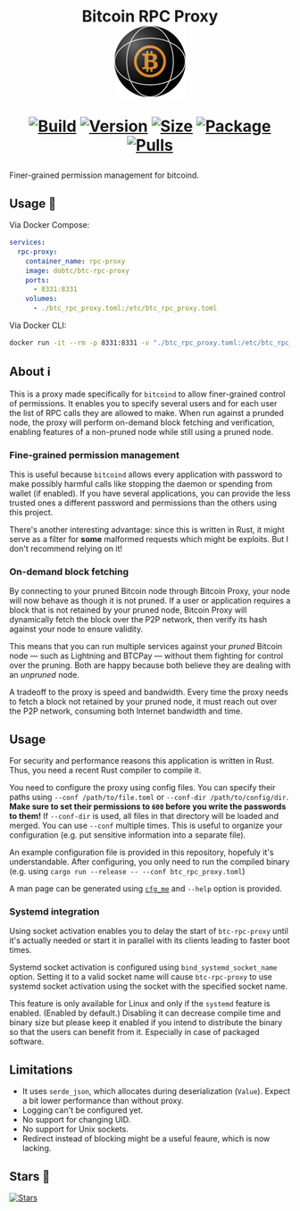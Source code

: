 <h1 align="center">Bitcoin RPC Proxy<br />
<div align="center">
<a href="https://github.com/dobtc/btc-rpc-proxy"><img src="https://raw.githubusercontent.com/dobtc/btc-rpc-proxy/master/.github/logo.png" title="Logo" style="max-width:100%;" width="128" /></a>
</div>
<div align="center">
  
[![Build]][build_url]
[![Version]][tag_url]
[![Size]][tag_url]
[![Package]][pkg_url]
[![Pulls]][hub_url]

</div></h1>

Finer-grained permission management for bitcoind.

## Usage  🐳

Via Docker Compose:

```yaml
services:
  rpc-proxy:
    container_name: rpc-proxy
    image: dobtc/btc-rpc-proxy
    ports:
      - 8331:8331
    volumes:
      - ./btc_rpc_proxy.toml:/etc/btc_rpc_proxy.toml
```

Via Docker CLI:

```bash
docker run -it --rm -p 8331:8331 -v "./btc_rpc_proxy.toml:/etc/btc_rpc_proxy.toml" dobtc/btc-rpc-proxy
```

## About ℹ️

This is a proxy made specifically for `bitcoind` to allow finer-grained control of permissions. It enables you to specify several users and for each user the list of RPC calls they are allowed to make. When run against a prunded node, the proxy will perform on-demand block fetching and verification, enabling features of a non-pruned node while still using a pruned node.

### Fine-grained permission management

This is useful because `bitcoind` allows every application with password to make possibly harmful calls like stopping the daemon or spending from wallet (if enabled). If you have several applications, you can provide the less trusted ones a different password and permissions than the others using this project.

There's another interesting advantage: since this is written in Rust, it might serve as a filter for **some** malformed requests which might be exploits. But I don't recommend relying on it!

### On-demand block fetching

By connecting to your pruned Bitcoin node through Bitcoin Proxy, your node will now behave as though it is not pruned. If a user or application requires a block that is not retained by your pruned node, Bitcoin Proxy will dynamically fetch the block over the P2P network, then verify its hash against your node to ensure validity.

This means that you can run multiple services against your _pruned_ Bitcoin node — such as Lightning and BTCPay — without them fighting for control over the pruning. Both are happy because both believe they are dealing with an _unpruned_ node.

A tradeoff to the proxy is speed and bandwidth. Every time the proxy needs to fetch a block not retained by your pruned node, it must reach out over the P2P network, consuming both Internet bandwidth and time.

## Usage

For security and performance reasons this application is written in Rust. Thus, you need a recent Rust compiler to compile it.

You need to configure the proxy using config files. You can specify their paths using `--conf /path/to/file.toml` or `--conf-dir /path/to/config/dir`. **Make sure to set their permissions to `600` before you write the passwords to them!** If `--conf-dir` is used, all files in that directory will be loaded and merged. You can use `--conf` multiple times. This is useful to organize your configuration (e.g. put sensitive information into a separate file).

An example configuration file is provided in this repository, hopefuly it's understandable. After configuring, you only need to run the compiled binary (e.g. using `cargo run --release -- --conf btc_rpc_proxy.toml`)

A man page can be generated using [`cfg_me`](https://crates.io/crates/cfg_me) and `--help` option is provided.

### Systemd integration

Using socket activation enables you to delay the start of `btc-rpc-proxy` until it's actually needed or start it in parallel with its clients leading to faster boot times.

Systemd socket activation is configured using `bind_systemd_socket_name` option.
Setting it to a valid socket name will cause `btc-rpc-proxy` to use systemd socket activation using the socket with the specified socket name.

This feature is only available for Linux and only if the `systemd` feature is enabled. (Enabled by default.)
Disabling it can decrease compile time and binary size but please keep it enabled if you intend to distribute the binary so that the users can benefit from it.
Especially in case of packaged software.

## Limitations

* It uses `serde_json`, which allocates during deserialization (`Value`). Expect a bit lower performance than without proxy.
* Logging can't be configured yet.
* No support for changing UID.
* No support for Unix sockets.
* Redirect instead of blocking might be a useful feaure, which is now lacking.

## Stars 🌟
[![Stars](https://starchart.cc/dobtc/btc-rpc-proxy.svg?variant=adaptive)](https://starchart.cc/dobtc/btc-rpc-proxy)

[build_url]: https://github.com/dobtc/btc-rpc-proxy/
[hub_url]: https://hub.docker.com/r/dobtc/btc-rpc-proxy/
[tag_url]: https://hub.docker.com/r/dobtc/btc-rpc-proxy/tags
[pkg_url]: https://github.com/dobtc/btc-rpc-proxy/pkgs/container/btc-rpc-proxy

[Build]: https://github.com/dobtc/btc-rpc-proxy/actions/workflows/build.yml/badge.svg
[Size]: https://img.shields.io/docker/image-size/dobtc/btc-rpc-proxy/latest?color=066da5&label=size
[Pulls]: https://img.shields.io/docker/pulls/dobtc/btc-rpc-proxy.svg?style=flat&label=pulls&logo=docker
[Version]: https://img.shields.io/docker/v/dobtc/btc-rpc-proxy/latest?arch=amd64&sort=semver&color=066da5
[Package]: https://img.shields.io/badge/dynamic/json?url=https%3A%2F%2Fraw.githubusercontent.com%2Fipitio%2Fghcr-pulls%2Fmaster%2Findex.json&query=%24%5B%3F(%40.owner%3D%3D%22dobtc%22%20%26%26%20%40.repo%3D%3D%22btc-rpc-proxy%22%20%26%26%20%40.image%3D%3D%22btc-rpc-proxy%22)%5D.pulls&logo=github&style=flat&color=066da5&label=pulls

